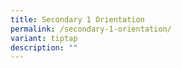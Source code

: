 ```yaml
---
title: Secondary 1 Orientation
permalink: /secondary-1-orientation/
variant: tiptap
description: ""
---
```

